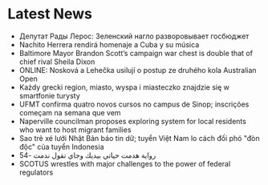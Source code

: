 # Latest News
-  Депутат Рады Лерос: Зеленский нагло разворовывает госбюджет
-  Nachito Herrera rendirá homenaje a Cuba y su música
-  Baltimore Mayor Brandon Scott’s campaign war chest is double that of chief rival Sheila Dixon
-  ONLINE: Nosková a Lehečka usilují o postup ze druhého kola Australian Open
-  Każdy grecki region, miasto, wyspa i miasteczko znajdzie się w smartfonie turysty
-  UFMT confirma quatro novos cursos no campus de Sinop; inscrições começam na semana que vem
-  Naperville councilman proposes exploring system for local residents who want to host migrant families
-  Sao trẻ xé lưới Nhật Bản báo tin dữ; tuyển Việt Nam lo cách đối phó "đòn độc" của tuyển Indonesia
-  رواية هدمت حياتي بيديك وجاي تقول ندمت -54
-  SCOTUS wrestles with major challenges to the power of federal regulators
